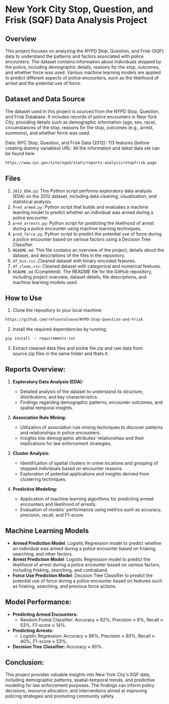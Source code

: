 # New York City Stop, Question, and Frisk (SQF) Data Analysis Project

## Overview
This project focuses on analyzing the NYPD Stop, Question, and Frisk (SQF) data to understand the patterns and factors associated with police encounters. The dataset contains information about individuals stopped by the police, including demographic details, reasons for the stop, outcomes, and whether force was used. Various machine learning models are applied to predict different aspects of police encounters, such as the likelihood of arrest and the potential use of force.

## Dataset and Data Source
The dataset used in this project is sourced from the NYPD Stop, Question, and Frisk Database. It includes records of police encounters in New York City, providing details such as demographic information (age, sex, race), circumstances of the stop, reasons for the stop, outcomes (e.g., arrest, summons), and whether force was used.

Data:
NYC Stop, Question, and Frisk Data (2012): 113 features (before creating dummy variables)
URL: All the information and latest data set can be found here 
```bash
https://www.nyc.gov/site/nypd/stats/reports-analysis/stopfrisk.page
```

## Files
1. `2012_EDA.py`: This Python script performs exploratory data analysis (EDA) on the 2012 dataset, including data cleaning, visualization, and statistical analysis.
2. `Pred_armed.py`: Python script that builds and evaluates a machine learning model to predict whether an individual was armed during a police encounter.
3. `pred_arrests.py`: Python script for predicting the likelihood of arrest during a police encounter using machine learning techniques.
4. `pred_force.py`: Python script to predict the potential use of force during a police encounter based on various factors using a Decision Tree Classifier.
5. `README.md`: This file contains an overview of the project, details about the dataset, and descriptions of the files in the repository.
6. `df_bin.csv`: Cleaned dataset with binary-encoded features.
7. `df_clean.csv`: Cleaned dataset with categorical and numerical features.
8. `README.md` (Completed): The README file for the GitHub repository, including project overview, dataset details, file descriptions, and machine learning models used.

## How to Use
1. Clone the repository to your local machine:
```bash
https://github.com/refusetoloose/NYPD-Stop-Question-and-Frisk
```

2. Install the required dependencies by running:
```bash
pip install -r requirements.txt
```
3. Extract cleaned data files and pickle file.zip and raw data from source.zip files in the same folder and thats it.

## Reports Overview:
1. **Exploratory Data Analysis (EDA):**
   - Detailed analysis of the dataset to understand its structure, distributions, and key characteristics.
   - Findings regarding demographic patterns, encounter outcomes, and spatial-temporal insights.

2. **Association Rule Mining:**
   - Utilization of association rule mining techniques to discover patterns and relationships in police encounters.
   - Insights into demographic attributes' relationships and their implications for law enforcement strategies.

3. **Cluster Analysis:**
   - Identification of spatial clusters in crime locations and grouping of stopped individuals based on encounter reasons.
   - Exploration of potential applications and insights derived from clustering techniques.

4. **Predictive Modeling:**
   - Application of machine learning algorithms for predicting armed encounters and likelihood of arrests.
   - Evaluation of models' performance using metrics such as accuracy, precision, recall, and F1-score.

## Machine Learning Models
- **Armed Prediction Model**: Logistic Regression model to predict whether an individual was armed during a police encounter based on frisking, searching, and other factors.
- **Arrest Prediction Model**: Logistic Regression model to predict the likelihood of arrest during a police encounter based on various factors, including frisking, searching, and contraband.
- **Force Use Prediction Model**: Decision Tree Classifier to predict the potential use of force during a police encounter based on features such as frisking, searching, and previous force actions.

## Model Performance:
- **Predicting Armed Encounters:**
  - Random Forest Classifier: Accuracy ≈ 92%, Precision ≈ 8%, Recall ≈ 53%, F1-score ≈ 14%.
- **Predicting Arrests:**
  - Logistic Regression: Accuracy ≈ 96%, Precision ≈ 80%, Recall ≈ 40%, F1-score ≈ 53%.
- **Decision Tree Classifier:** Accuracy ≈ 90%.

## Conclusion:
This project provides valuable insights into New York City's SQF data, including demographic patterns, spatial-temporal trends, and predictive modeling for law enforcement purposes. The findings can inform policy decisions, resource allocation, and interventions aimed at improving policing strategies and promoting community safety.





